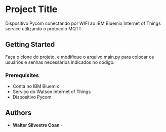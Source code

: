 # Project Title

Dispositivo Pycom conectando por WIFI ao IBM Bluemix Internet of Things service utilizando o protocolo MQTT.

## Getting Started

Faça o clone do projeto, e modifique o arquivo main.py para colocar os usuários e senhas necessários indicados no código.

### Prerequisites

- Conta no IBM Bluemix
- Serviço do Watson Internet of Things
- Dispositivo Pycom

## Authors

* **Walter Silvestre Coan** - 
